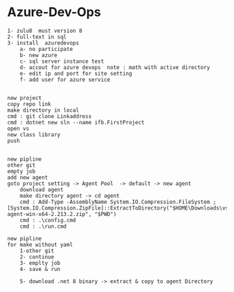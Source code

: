 # Azure-Dev-Ops

    1- zulu8  must version 8
    2- full-text in sql
    3- install  azuredevops
        a- no participate
        b- new azure
        c- sql server instance test
        d- accout for azure devops  note : math with active directory
        e- edit ip and port for site setting
        f- add user for azure service


    new project
    copy repo link
    make directory in local
    cmd : git clone Linkaddress
    cmd : dotnet new sln --name ifb.FirstProject
    open vs
    new class library
    push

        
    new pipline
    other git
    empty job
    add new agent 
    goto project setting -> Agent Pool  -> default -> new agent
        download agent
        make directory agent -> cd agent
        cmd : Add-Type -AssemblyName System.IO.Compression.FileSystem ; [System.IO.Compression.ZipFile]::ExtractToDirectory("$HOME\Downloads\vsts-agent-win-x64-2.213.2.zip", "$PWD")
        cmd : .\config.cmd
        cmd : .\run.cmd
    
    new pipline
    for make without yaml
        1-other git
        2- continue 
        3- emplty job
        4- save & run

        5- download .net 8 binary -> extract & copy to agent Directory

